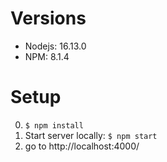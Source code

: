 # Versions
- Nodejs: 16.13.0
- NPM: 8.1.4

# Setup
0. `$ npm install`
1. Start server locally: `$ npm start`
2. go to http://localhost:4000/